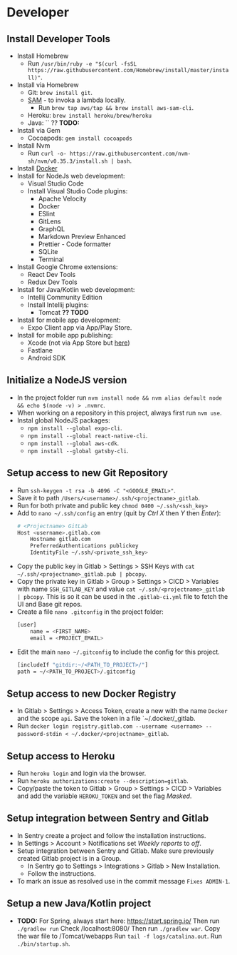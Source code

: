 # Developer

## Install Developer Tools

- Install Homebrew
    - Run `/usr/bin/ruby -e "$(curl -fsSL https://raw.githubusercontent.com/Homebrew/install/master/install)"`.
- Install via Homebrew
    - Git: `brew install git`.
    - [SAM](https://docs.aws.amazon.com/serverless-application-model/latest/developerguide/serverless-sam-cli-install-mac.html) - to invoka a lambda locally.
        - Run `brew tap aws/tap && brew install aws-sam-cli`.
    - Heroku: `brew install heroku/brew/heroku`
    - Java: `` ?? **TODO:**
- Install via Gem
    - Cocoapods: `gem install cocoapods`
- Install Nvm
    - Run `curl -o- https://raw.githubusercontent.com/nvm-sh/nvm/v0.35.3/install.sh | bash`.
- Install [Docker](https://docs.docker.com/docker-for-mac/install/)
- Install for NodeJs web development:
    - Visual Studio Code
    - Install Visual Studio Code plugins:
        - Apache Velocity
        - Docker
        - ESlint
        - GitLens
        - GraphQL
        - Markdown Preview Enhanced
        - Prettier - Code formatter
        - SQLite
        - Terminal
- Install Google Chrome extensions:
    - React Dev Tools
    - Redux Dev Tools
- Install for Java/Kotlin web development:
    - Intellij Community Edition
    - Install Intellij plugins:
        - Tomcat **?? TODO**
- Install for mobile app development:
    - Expo Client app via App/Play Store.
- Install for mobile app publishing:
    - Xcode (not via App Store but [here](https://developer.apple.com/download/more/))
    - Fastlane
    - Android SDK

## Initialize a NodeJS version

- In the project folder run `nvm install node && nvm alias default node && echo $(node -v) > .nvmrc`.
- When working on a repository in this project, always first run `nvm use`.
- Instal global NodeJS packages:
    - `npm install --global expo-cli`.
    - `npm install --global react-native-cli`.
    - `npm install --global aws-cdk`.
    - `npm install --global gatsby-cli`.

## Setup access to new Git Repository

- Run `ssh-keygen -t rsa -b 4096 -C "<GOOGLE_EMAIL>"`.
- Save it to path `/Users/<username>/.ssh/<projectname>_gitlab`.
- Run for both private and public key `chmod 0400 ~/.ssh/<ssh_key>`
- Add to `nano ~/.ssh/config` an entry (quit by *Ctrl X* then *Y* then *Enter*):
    ```bash
    # <Projectname> GitLab
    Host <username>.gitlab.com
        Hostname gitlab.com
        PreferredAuthentications publickey
        IdentityFile ~/.ssh/<private_ssh_key>
    ```
- Copy the public key in Gitlab > Settings > SSH Keys with `cat ~/.ssh/<projectname>_gitlab.pub | pbcopy`.
- Copy the private key in Gitlab > Group > Settings > CICD > Variables with name `SSH_GITLAB_KEY` and value `cat ~/.ssh/<projectname>_gitlab | pbcopy`. This is so it can be used in the `.gitlab-ci.yml` file to fetch the UI and Base git repos.
- Create a file `nano .gitconfig` in the project folder:
    ```bash
    [user]
        name = <FIRST_NAME>
        email = <PROJECT_EMAIL>
    ```
- Edit the main `nano ~/.gitconfig` to include the config for this project.
    ```bash
    [includeIf "gitdir:~/<PATH_TO_PROJECT>/"]
    path = ~/<PATH_TO_PROJECT>/.gitconfig
    ```

## Setup access to new Docker Registry

- In Gitlab > Settings > Access Token, create a new with the name `Docker` and the scope `api`. Save the token in a file `~/.docker/<projectname>_gitlab.
- Run `docker login registry.gitlab.com --username <username> --password-stdin < ~/.docker/<projectname>_gitlab`.

## Setup access to Heroku

- Run `heroku login` and login via the browser.
- Run `heroku authorizations:create --description=gitlab`.
- Copy/paste the token to Gitlab > Group > Settings > CICD > Variables and add the variable `HEROKU_TOKEN` and set the flag *Masked*.

## Setup integration between Sentry and Gitlab

- In Sentry create a project and follow the installation instructions.
- In Settings > Account > Notifications set *Weekly reports* to *off*.
- Setup integration between Sentry and Gitlab. Make sure previously created Gitlab project is in a Group.
    - In Sentry go to Settings > Integrations > Gitlab > New Installation.
    - Follow the instructions.
- To mark an issue as resolved use in the commit message `Fixes ADMIN-1`.

## Setup a new Java/Kotlin project

- **TODO:**
For Spring, always start here: https://start.spring.io/
Then run `./gradlew run`
Check /localhost:8080/
Then run `./gradlew war`.
Copy the war file to /Tomcat/webapps
Run `tail -f logs/catalina.out`.
Run `./bin/startup.sh`.

